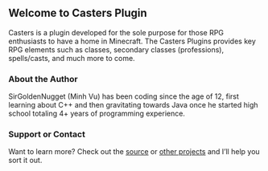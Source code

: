 ## Welcome to Casters Plugin

Casters is a plugin developed for the sole purpose for those RPG enthusiasts to have a home in Minecraft. The Casters Plugins provides key RPG elements such as classes, secondary classes (professions), spells/casts, and much more to come.

### About the Author

SirGoldenNugget (Minh Vu) has been coding since the age of 12, first learning about C++ and then gravitating towards Java once he started high school totaling 4+ years of programming experience.

### Support or Contact

Want to learn more? Check out the [source](https://github.com/SirGoldenNugget/Casters) or [other projects](https://github.com/SirGoldenNugget) and I’ll help you sort it out.
